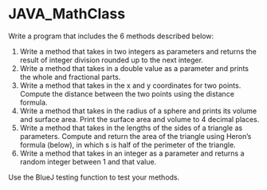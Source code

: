 # JAVA_MathClass
Write a program that includes the 6 methods described below: 

1.	Write a method that takes in two integers as parameters and returns the result of integer division rounded up to the next integer.
2.	Write a method that takes in a double value as a parameter and prints the whole and fractional parts.
3.	Write a method that takes in the x and y coordinates for two points.  Compute the distance between the two points using the distance formula.
4.	Write a method that takes in the radius of a sphere and prints its volume and surface area.  Print the surface area and volume to 4 decimal places. 
5.	Write a method that takes in the lengths of the sides of a triangle as parameters.  Compute and return the area of the triangle using Heron’s formula (below), in which s is half of the perimeter of the triangle.    
6.	Write a method that takes in an integer as a parameter and returns a random integer between 1 and that value. 

Use the BlueJ testing function to test your methods.
